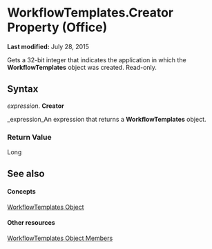 
# WorkflowTemplates.Creator Property (Office)

 **Last modified:** July 28, 2015

Gets a 32-bit integer that indicates the application in which the  **WorkflowTemplates** object was created. Read-only.

## Syntax

 _expression_. **Creator**

 _expression_An expression that returns a  **WorkflowTemplates** object.


### Return Value

Long


## See also


#### Concepts


 [WorkflowTemplates Object](01df4716-4440-7761-8504-22f78e40f8e4.md)
#### Other resources


 [WorkflowTemplates Object Members](a29def44-dfe2-04fb-db6d-585c31e0fb32.md)
